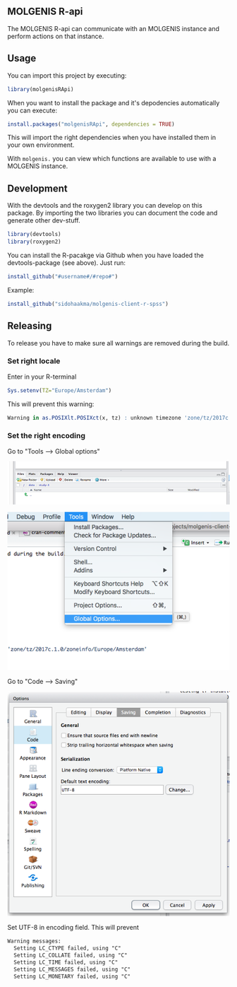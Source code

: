 ## MOLGENIS R-api

The MOLGENIS R-api can communicate with an MOLGENIS instance and perform actions on that instance.

## Usage

You can import this project by executing:

```r
library(molgenisRApi)
```

When you want to install the package and it's depodencies automatically you can execute:

```r
install.packages("molgenisRApi", dependencies = TRUE)
```

This will import the right dependencies when you have installed them in your own environment.

With ```molgenis.``` you can view which functions are available to use with a MOLGENIS instance.

## Development

With the devtools and the roxygen2 library you can develop on this package. By importing the two libraries you can document the code and generate other dev-stuff.

```r
library(devtools)
library(roxygen2)
```

You can install the R-pacakge via Github when you have loaded the devtools-package (see above). Just run:

```r
install_github("#username#/#repo#")
```

Example:

```r
install_github("sidohaakma/molgenis-client-r-spss")
```

## Releasing

To release you have to make sure all warnings are removed during the build.

### Set right locale 

Enter in your R-terminal

```r
Sys.setenv(TZ="Europe/Amsterdam")
```

This will prevent this warning:

```r
Warning in as.POSIXlt.POSIXct(x, tz) : unknown timezone 'zone/tz/2017c.1.0/zoneinfo/Europe/Amsterdam'
```

### Set the right encoding

Go to "Tools --> Global options"

![Tools](man/img/release/menubar.png)

![Global options](man/img/release/globaloptions.png)


Go to "Code --> Saving"

![Code option](man/img/release/code.png)

Set UTF-8 in encoding field. This will prevent

```
Warning messages: 
  Setting LC_CTYPE failed, using "C" 
  Setting LC_COLLATE failed, using "C" 
  Setting LC_TIME failed, using "C" 
  Setting LC_MESSAGES failed, using "C" 
  Setting LC_MONETARY failed, using "C" 
```